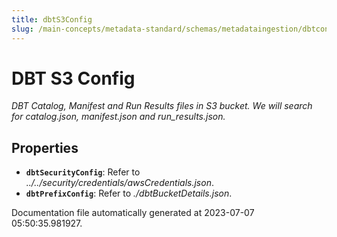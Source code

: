 ```yaml
---
title: dbtS3Config
slug: /main-concepts/metadata-standard/schemas/metadataingestion/dbtconfig/dbts3config
---
```


# DBT S3 Config

*DBT Catalog, Manifest and Run Results files in S3 bucket. We will search for catalog.json, manifest.json and run_results.json.*

## Properties

- **`dbtSecurityConfig`**: Refer to *../../security/credentials/awsCredentials.json*.
- **`dbtPrefixConfig`**: Refer to *./dbtBucketDetails.json*.


Documentation file automatically generated at 2023-07-07 05:50:35.981927.
